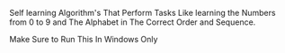 Self learning Algorithm's That Perform Tasks Like learning the Numbers from 0 to 9 and The Alphabet in The Correct Order and Sequence.



Make Sure to Run This In Windows Only
